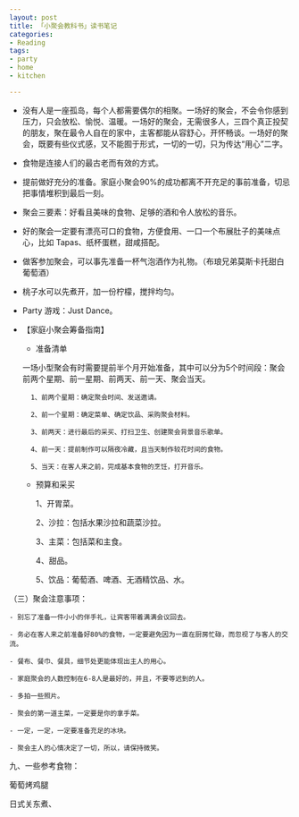 ```yaml
---
layout: post
title: 「小聚会教科书」读书笔记
categories: 
- Reading
tags:
- party
- home
- kitchen

---
```


+ 没有人是一座孤岛，每个人都需要偶尔的相聚。一场好的聚会，不会令你感到压力，只会放松、愉悦、温暖。一场好的聚会，无需很多人，三四个真正投契的朋友，聚在最令人自在的家中，主客都能从容舒心，开怀畅谈。一场好的聚会，既要有些仪式感，又不能囿于形式，一切的一切，只为传达“用心”二字。

<!--more-->

+ 食物是连接人们的最古老而有效的方式。

+ 提前做好充分的准备。家庭小聚会90%的成功都离不开充足的事前准备，切忌把事情堆积到最后一刻。

+ 聚会三要素：好看且美味的食物、足够的酒和令人放松的音乐。

+ 好的聚会一定要有漂亮可口的食物，方便食用、一口一个布展肚子的美味点心，比如 Tapas、纸杯蛋糕，甜咸搭配。 

+ 做客参加聚会，可以事先准备一杯气泡酒作为礼物。（布琅兄弟莫斯卡托甜白葡萄酒）

+ 桃子水可以先煮开，加一份柠檬，搅拌均匀。

+ Party 游戏：Just Dance。 

+ 【家庭小聚会筹备指南】
    * 准备清单

    一场小型聚会有时需要提前半个月开始准备，其中可以分为5个时间段：聚会前两个星期、前一星期、前两天、前一天、聚会当天。

        1、前两个星期：确定聚会时间、发送邀请。

        2、前一个星期：确定菜单、确定饮品、采购聚会材料。

        3、前两天：进行最后的采买、打扫卫生、创建聚会背景音乐歌单。

        4、前一天：提前制作可以隔夜冷藏，且当天制作较花时间的食物。

        5、当天：在客人来之前，完成基本食物的烹饪，打开音乐。

    * 预算和采买

        1、开胃菜。

        2、沙拉：包括水果沙拉和蔬菜沙拉。

        3、主菜：包括菜和主食。

        4、甜品。

        5、饮品：葡萄酒、啤酒、无酒精饮品、水。

（三）聚会注意事项：

    - 别忘了准备一件小小的伴手礼，让宾客带着满满会议回去。

    - 务必在客人来之前准备好80%的食物，一定要避免因为一直在厨房忙碌，而忽视了与客人的交流。

    - 餐布、餐巾、餐具，细节处更能体现出主人的用心。

    - 家庭聚会的人数控制在6-8人是最好的，并且，不要等迟到的人。

    - 多拍一些照片。

    - 聚会的第一道主菜，一定要是你的拿手菜。

    - 一定，一定，一定要准备充足的冰块。

    - 聚会主人的心情决定了一切，所以，请保持微笑。

九、一些参考食物：

葡萄烤鸡腿

日式关东煮、
    